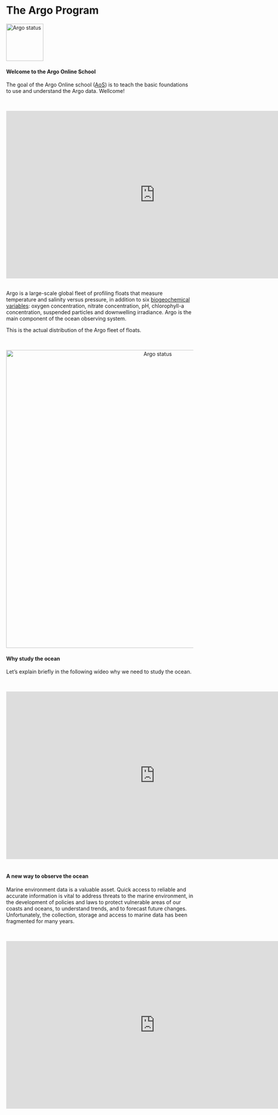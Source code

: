 # The Argo Program

<img src="https://raw.githubusercontent.com/euroargodev/argoonlineschool/master/images/logoArgo.png" alt="Argo status" width="100"/>

####  Welcome to the Argo Online School

The goal of the Argo Online school ([AoS](https://euroargodev.github.io/argoonlineschool/)) is to teach the basic foundations to use and understand the Argo data. Wellcome!

&nbsp;&nbsp;<center><iframe width="800" height="450" src="https://www.youtube.com/embed/DYiJ3Od2coI?si=yWyEPv6sXKc4xdqF" title="Welcome to the Argo Online School" frameborder="0" allow="accelerometer; autoplay; clipboard-write; encrypted-media; gyroscope; picture-in-picture; web-share" referrerpolicy="strict-origin-when-cross-origin" allowfullscreen></iframe></center>
&nbsp;&nbsp;

Argo is a large-scale global fleet of profiling floats that measure temperature and salinity versus pressure, in addition to six [biogeochemical variables](https://biogeochemical-argo.org/): oxygen concentration, nitrate concentration, pH, chlorophyll-a concentration, suspended particles and downwelling irradiance. Argo is the main component of the ocean observing system. 

This is the actual distribution of the Argo fleet of floats.

&nbsp;

<center><img src="http://sio-argo.ucsd.edu/statusbig.gif" alt="Argo status" width="800"/></center>

####  Why study the ocean

Let’s explain briefly in the following wideo why we need to study the ocean. 

&nbsp;&nbsp;<center><iframe width="800" height="450" src="https://www.youtube.com/embed/DYiJ3Od2coI?si=odUzAzo0m0gTSVZX&amp;start=1" title="Why study the ocean" frameborder="0" allow="accelerometer; autoplay; clipboard-write; encrypted-media; gyroscope; picture-in-picture; web-share" referrerpolicy="strict-origin-when-cross-origin" allowfullscreen></iframe></center>&nbsp;&nbsp;

####  A new way to observe the ocean

Marine environment data is a valuable asset. Quick access to reliable and accurate information is vital to address threats to the marine environment, in the development of policies and laws to protect vulnerable areas of our coasts and oceans, to understand trends, and to forecast future changes. Unfortunately, the collection, storage and access to marine data has been fragmented for many years.

&nbsp;&nbsp;<center><iframe width="800" height="450" src="https://www.youtube.com/embed/7P2Rqw52PXk?si=_awesB9L8Sh1S61y" title="A new way to observe the ocean" frameborder="0" allow="accelerometer; autoplay; clipboard-write; encrypted-media; gyroscope; picture-in-picture; web-share" referrerpolicy="strict-origin-when-cross-origin" allowfullscreen></iframe></center>